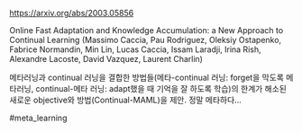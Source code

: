 https://arxiv.org/abs/2003.05856

Online Fast Adaptation and Knowledge Accumulation: a New Approach to
  Continual Learning (Massimo Caccia, Pau Rodriguez, Oleksiy Ostapenko, Fabrice Normandin, Min Lin, Lucas Caccia, Issam Laradji, Irina Rish, Alexandre Lacoste, David Vazquez, Laurent Charlin)

메타러닝과 continual 러닝을 결합한 방법들(메타-continual 러닝: forget을 막도록 메타러닝, continual-메타 러닝: adapt했을 때 기억을 잘 하도록 학습)의 한계가 해소된 새로운 objective와 방법(Continual-MAML)을 제안. 정말 메타하다...

#meta_learning 